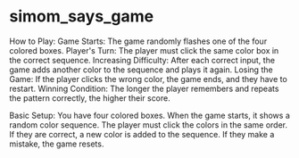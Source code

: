 # simom_says_game
How to Play:
Game Starts: The game randomly flashes one of the four colored boxes.
Player's Turn: The player must click the same color box in the correct sequence.
Increasing Difficulty: After each correct input, the game adds another color to the sequence and plays it again.
Losing the Game: If the player clicks the wrong color, the game ends, and they have to restart.
Winning Condition: The longer the player remembers and repeats the pattern correctly, the higher their score.

Basic Setup:
You have four colored boxes.
When the game starts, it shows a random color sequence.
The player must click the colors in the same order.
If they are correct, a new color is added to the sequence.
If they make a mistake, the game resets.
